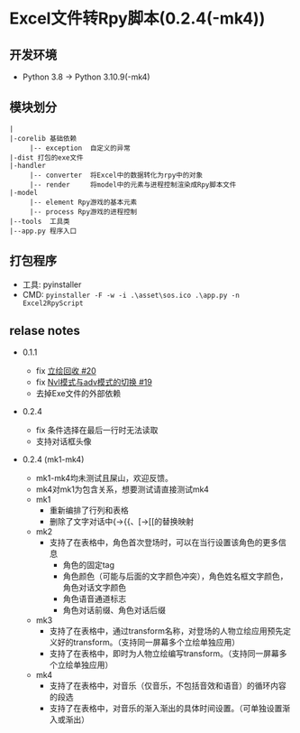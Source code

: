# Excel文件转Rpy脚本(0.2.4(-mk4))

## 开发环境
- Python 3.8
-> Python 3.10.9(-mk4)

## 模块划分
```
|
|-corelib 基础依赖
     |-- exception  自定义的异常
|-dist 打包的exe文件
|-handler
     |-- converter  将Excel中的数据转化为rpy中的对象
     |-- render     将model中的元素与进程控制渲染成Rpy脚本文件
|-model
     |-- element Rpy游戏的基本元素
     |-- process Rpy游戏的进程控制
|--tools  工具类
|--app.py 程序入口
```


## 打包程序
- 工具: pyinstaller  
- CMD: `pyinstaller -F -w -i .\asset\sos.ico .\app.py -n Excel2RpyScript`

## relase notes
- 0.1.1
    - fix [立绘回收 #20](https://github.com/HaruhiFanClub/Excel2RpyScript/issues/20)
    - fix [Nvl模式与adv模式的切换 #19](https://github.com/HaruhiFanClub/Excel2RpyScript/issues/19)
    - 去掉Exe文件的外部依赖

- 0.2.4
    - fix 条件选择在最后一行时无法读取
    - 支持对话框头像
  
- 0.2.4 (mk1-mk4)
    - mk1-mk4均未测试且屎山，欢迎反馈。
    - mk4对mk1为包含关系，想要测试请直接测试mk4
    - mk1
        - 重新编排了行列和表格
        - 删除了文字对话中{->{{、[->[[的替换映射
    - mk2
        - 支持了在表格中，角色首次登场时，可以在当行设置该角色的更多信息
          - 角色的固定tag
          - 角色颜色（可能与后面的文字颜色冲突），角色姓名框文字颜色，角色对话文字颜色
          - 角色语音通道标志
          - 角色对话前缀、角色对话后缀
    - mk3
        - 支持了在表格中，通过transform名称，对登场的人物立绘应用预先定义好的transform。（支持同一屏幕多个立绘单独应用）
        - 支持了在表格中，即时为人物立绘编写transform。（支持同一屏幕多个立绘单独应用）
    - mk4
        - 支持了在表格中，对音乐（仅音乐，不包括音效和语音）的循环内容的段选
        - 支持了在表格中，对音乐的渐入渐出的具体时间设置。（可单独设置渐入或渐出）
